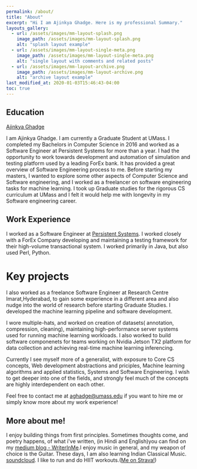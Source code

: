 ```yaml
---
permalink: /about/
title: "About"
excerpt: "Hi I am Ajinkya Ghadge. Here is my professional Summary."
layouts_gallery:
  - url: /assets/images/mm-layout-splash.png
    image_path: /assets/images/mm-layout-splash.png
    alt: "splash layout example"
  - url: /assets/images/mm-layout-single-meta.png
    image_path: /assets/images/mm-layout-single-meta.png
    alt: "single layout with comments and related posts"
  - url: /assets/images/mm-layout-archive.png
    image_path: /assets/images/mm-layout-archive.png
    alt: "archive layout example"
last_modified_at: 2020-01-03T15:46:43-04:00
toc: true
---
```

## Education

<div class="LI-profile-badge"  data-version="v1" data-size="medium" data-locale="en_US" data-type="horizontal" data-theme="dark" data-vanity="ajinkyaghadge"><a class="LI-simple-link" href='https://www.linkedin.com/in/ajinkyaghadge?trk=profile-badge'>Ajinkya Ghadge</a></div>

I am Ajinkya Ghadge. I am currently a Graduate Student at UMass. I completed my Bachelors in Computer Science in 2016 and worked as a Software Engineer at Persistent Systems for more than a year. I had the opportunity to work towards development and automation of simulation and testing platform used by a leading ForEx bank. It has provided a great overview of Software Engineering process to me. Before starting my masters, I wanted to explore some other aspects of Computer Science and Software engineering, and I worked as a freelancer on software engineering tasks for machine learning. I took up Graduate studies for the rigorous CS curriculum at UMass and I felt it would help me with longevity in my Software engineering career. 

## Work Experience

I worked as a Software Engineer at [Persistent Systems](https://www.persistent.com/media/press-releases/q1-fy19-results/). I worked closely with a ForEx Company developing and maintaining a testing framework for their high-volume transactional system. I worked primarily in Java, but also used Perl, Python. 

# Key projects

I also worked as a freelance Software Engineer at Research Centre Imarat,Hyderabad, to gain some experience in a different area and also nudge into the world of research before starting Graduate Studies. I developed the machine learning pipeline and software development. 

I wore multiple-hats, and worked on creation of datasets( annotation, compression, cleaning), maintaining high-performance server systems used for running machine learning workloads. I also worked to build software componenets for teams working on Nvidia Jetson TX2 platform for data collection and achieving real-time machine learning inferencing. 

Currently I see myself more of a generalist, with exposure to Core CS concepts, Web development abstractions and priciples, Machine learning algorithms and applied statistics, Systems and Software Engineering. I wish to get deeper into one of the fields, and strongly feel much of the concepts are highly interdependent on each other.


Feel free to contact me at [aghadge@umass.edu](mailto:aghadge@umass.edu) if you want to hire me or simply know more about my work experience!

## More about me!

I enjoy building things from first principles. Sometimes thoughts come, and poetry happens, of what i've written, (in Hindi and English)you can find on my [medium blog - WriterInMe](https://medium.com/writerinme/).I enjoy music in general, and my weapon of choice is the Guitar. These days, I am also learning Indian Classical Music. [soundcloud](https://soundcloud.com/ajinkya-ghadge-785378563). I like to run and do HIIT workouts.([Me on Strava!](https://www.strava.com/athletes/22013803))
